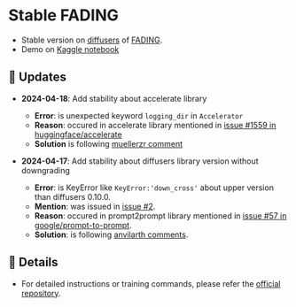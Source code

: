 # Stable FADING

* Stable version on [diffusers](https://github.com/huggingface/diffusers) of [FADING](https://github.com/MunchkinChen/FADING).
* Demo on [Kaggle notebook](https://www.kaggle.com/code/mrriandmstique/agetimelapse)

## 📢 Updates
- **2024-04-18**: Add stability about accelerate library
  - **Error**: is unexpected keyword `logging_dir` in `Accelerator`
  - **Reason**: occured in accelerate library mentioned in [issue #1559 in huggingface/accelerate](https://github.com/huggingface/accelerate/issues/1559)
  - **Solution** is following [muellerzr comment](https://github.com/huggingface/accelerate/issues/1559#issuecomment-1581556756)

- **2024-04-17**: Add stability about diffusers library version without downgrading
  - **Error**: is KeyError like `KeyError:'down_cross'` about upper version than diffusers 0.10.0.
  - **Mention**: was issued in [issue #2](https://github.com/MunchkinChen/FADING/issues/2).
  - **Reason**: occured in prompt2prompt library mentioned in [issue #57 in google/prompt-to-prompt](https://github.com/google/prompt-to-prompt/issues/57).
  - **Solution**: is following [anvilarth comments](https://github.com/google/prompt-to-prompt/issues/57#issuecomment-1613729431).

## 📑 Details
- For detailed instructions or training commands, please refer the [official repository](https://github.com/MunchkinChen/FADING).

